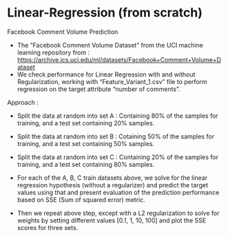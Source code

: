 # Linear-Regression (from scratch)
Facebook Comment Volume Prediction

- The “Facebook Comment Volume Dataset” from the UCI machine learning repository from :
    https://archive.ics.uci.edu/ml/datasets/Facebook+Comment+Volume+Dataset
- We check performance for Linear Regression with and without Regularization, working with “Feature_Variant_1.csv” file to perform
  regression on the target attribute “number of comments”.
  
 Approach : 
 - Split the data at random into set A : Containing 80% of the samples for training, and a test set containing 20% samples.  
 - Split the data at random into set B : Cotaining 50% of the samples for training, and a test set containing 50% samples. 
 - Split the data at random into set C : Containing 20% of the samples for training, and a test set containing 80% samples.
 
 - For each of the A, B, C train datasets above, we solve for the linear regression hypothesis (without a regularizer) and predict the
   target values using that and present evaluation of the prediction performance based on SSE (Sum of squared error) metric.
 
 - Then we repeat above step, except with a L2 regularization to solve for weights by setting different values [0.1, 1, 10, 100] and plot
   the SSE scores for three sets.
